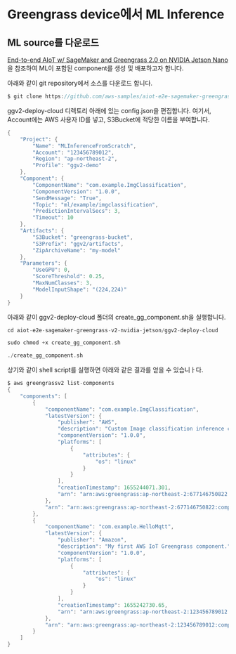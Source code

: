 # Greengrass device에서 ML Inference

## ML source를 다운로드 


[End-to-end AIoT w/ SageMaker and Greengrass 2.0 on NVIDIA Jetson Nano ](https://github.com/aws-samples/aiot-e2e-sagemaker-greengrass-v2-nvidia-jetson/blob/main/README_kr.md)을 참조하여 ML이 포함된 component를 생성 및 배포하고자 합니다.

아래와 같이 git repository에서 소스를 다운로드 합니다. 

```c
$ git clone https://github.com/aws-samples/aiot-e2e-sagemaker-greengrass-v2-nvidia-jetson
```

ggv2-deploy-cloud 디렉토리 아래에 있는 config.json을 편집합니다. 여기서, Account에는 AWS 사용자 ID를 넣고, S3Bucket에 적당한 이름을 부여합니다. 


```c
{
    "Project": {
        "Name": "MLInferenceFromScratch",
        "Account": "123456789012",
        "Region": "ap-northeast-2",
        "Profile": "ggv2-demo"
    },
    "Component": {
        "ComponentName": "com.example.ImgClassification",
        "ComponentVersion": "1.0.0",
        "SendMessage": "True",
        "Topic": "ml/example/imgclassification",
        "PredictionIntervalSecs": 3,
        "Timeout": 10
    },
    "Artifacts": {
        "S3Bucket": "greengrass-bucket",
        "S3Prefix": "ggv2/artifacts",
        "ZipArchiveName": "my-model"
    },
    "Parameters": {
        "UseGPU": 0,
        "ScoreThreshold": 0.25,
        "MaxNumClasses": 3,
        "ModelInputShape": "(224,224)"
    }
}
```

아래와 같이 ggv2-deploy-cloud 폴더의 create_gg_component.sh을 실행합니다. 

```c
cd aiot-e2e-sagemaker-greengrass-v2-nvidia-jetson/ggv2-deploy-cloud

sudo chmod +x create_gg_component.sh

./create_gg_component.sh
```

상기와 같이 shell script를 실행하면 아래와 같은 결과를 얻을 수 있습니ㅏ다. 

```c
$ aws greengrassv2 list-components
{
    "components": [
        {
            "componentName": "com.example.ImgClassification", 
            "latestVersion": {
                "publisher": "AWS", 
                "description": "Custom Image classification inference component using DLR.", 
                "componentVersion": "1.0.0", 
                "platforms": [
                    {
                        "attributes": {
                            "os": "linux"
                        }
                    }
                ], 
                "creationTimestamp": 1655244071.301, 
                "arn": "arn:aws:greengrass:ap-northeast-2:677146750822:components:com.example.ImgClassification:versions:1.0.0"
            }, 
            "arn": "arn:aws:greengrass:ap-northeast-2:677146750822:components:com.example.ImgClassification"
        }, 
        {
            "componentName": "com.example.HelloMqtt", 
            "latestVersion": {
                "publisher": "Amazon", 
                "description": "My first AWS IoT Greengrass component.", 
                "componentVersion": "1.0.0", 
                "platforms": [
                    {
                        "attributes": {
                            "os": "linux"
                        }
                    }
                ], 
                "creationTimestamp": 1655242730.65, 
                "arn": "arn:aws:greengrass:ap-northeast-2:123456789012:components:com.example.HelloMqtt:versions:1.0.0"
            }, 
            "arn": "arn:aws:greengrass:ap-northeast-2:123456789012:components:com.example.HelloMqtt"
        }
    ]
}
```



